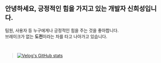 ## 안녕하세요, 긍정적인 힘을 가지고 있는 개발자 신희성입니다.
팀원, 사용자 등 누구에게나 긍정적인 힘을 주는 것을 좋아합니다.<br>
브레이크가 없는 <b>도전</b>이라는 차를 타고 나아가고 있습니다.
    
<br>

> [![Velog's GitHub stats](https://velog-readme-stats.vercel.app/api?name=huise0ng)](https://velog.io/@huise0ng)



